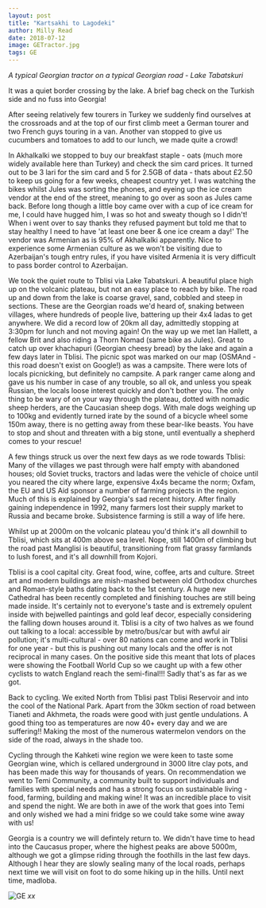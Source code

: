 ```yaml
---
layout: post
title: "Kartsakhi to Lagodeki"
author: Milly Read
date: 2018-07-12
image: GETractor.jpg
tags: GE
--- 
```


*A typical Georgian tractor on a typical Georgian road - Lake Tabatskuri* 

It was a quiet border crossing by the lake. A brief bag check on the Turkish side and no fuss into Georgia!  

After seeing relatively few tourers in Turkey we suddenly find ourselves at the crossroads and at the top of our first climb meet a German tourer and two French guys touring in a van. Another van stopped to give us cucumbers and tomatoes to add to our lunch, we made quite a crowd! 

In Akhalkalki we stopped to buy our breakfast staple - oats (much more widely available here than Turkey) and check the sim card prices. It turned out to be 3 lari for the sim card and 5 for 2.5GB of data - thats about £2.50 to keep us going for a few weeks, cheapest country yet. I was watching the bikes whilst Jules was sorting the phones, and eyeing up the ice cream vendor at the end of the street, meaning to go over as soon as Jules came back. Before long though a little boy came over with a cup of ice cream for me, I could have hugged him, I was so hot and sweaty though so I didn't! When i went over to say thanks they refused payment but told me that to stay healthy I need to have 'at least one beer & one ice cream a day!' The vendor was Armenian as is 95% of Akhalkalki apparently. Nice to experience some Armenian culture as we won't be visiting due to Azerbaijan's tough entry rules, if you have visited Armenia it is very difficult to pass border control to Azerbaijan.

We took the quiet route to Tblisi via Lake Tabatskuri. A beautiful place high up on the volcanic plateau, but not an easy place to reach by bike. The road up and down from the lake is coarse gravel, sand, cobbled and steep in sections.  These are the Georgian roads we'd heard of, snaking between villages, where hundreds of people live, battering up their 4x4 ladas to get anywhere. We did a record low of 20km all day, admittedly stopping at 3:30pm for lunch and not moving again! On the way up we met Ian Hallett, a fellow Brit and also riding a Thorn Nomad (same bike as Jules). Great to catch up over khachapuri (Georgian cheesy bread) by the lake and again a few days later in Tblisi. The picnic spot was marked on our map (OSMAnd - this road doesn't exist on Google!) as was a campsite. There were lots of locals picnicking, but definitely no campsite. A park ranger came along and gave us his number in case of any trouble, so all ok, and unless you speak Russian, the locals loose interest quickly and don't bother you. The only thing to be wary of on your way through the plateau, dotted with nomadic sheep herders, are the Caucasian sheep dogs. With male dogs weighing up to 100kg and evidently turned irate by the sound of a bicycle wheel some 150m away, there is no getting away from these bear-like beasts. You have to stop and shout and threaten with a big stone, until eventually a shepherd comes to your rescue!  

A few things struck us over the next few days as we rode towards Tblisi: Many of the villages we past through were half empty with abandoned houses; old Soviet trucks, tractors and ladas were the vehicle of choice until you neared the city where large, expensive 4x4s became the norm; Oxfam, the EU and US Aid sponsor a number of farming projects in the region. Much of this is explained by Georgia's sad recent history. After finally gaining independence in 1992, many farmers lost their supply market to Russia and became broke. Subsistence farming is still a way of life here. 

Whilst up at 2000m on the volcanic plateau you'd think it's all downhill to Tblisi, which sits at 400m above sea level. Nope, still 1400m of climbing but the road past Manglisi is beautiful, transitioning from flat grassy farmlands to lush forest, and it's all downhill from Kojori.  

Tblisi is a cool capital city. Great food, wine, coffee, arts and culture. Street art and modern buildings are mish-mashed between old Orthodox churches and Roman-style baths dating back to the 1st century. A huge new Cathedral has been recently completed and finishing touches are still being made inside. It's certainly not to everyone's taste and is extremely opulent inside with bejwelled paintings and gold leaf decor, especially considering the falling down houses around it. Tblisi is a city of two halves as we found out talking to a local: accessible by metro/bus/car but with awful air pollution; it's multi-cultural - over 80 nations can come and work in Tblisi for one year - but this is pushing out many locals and the offer is not reciprocal in many cases. On the positive side this meant that lots of places were showing the Football World Cup so we caught up with a few other cyclists to watch England reach the semi-final!!! Sadly that's as far as we got.  

Back to cycling. We exited North from Tblisi past Tblisi Reservoir and into the cool of the National Park. Apart from the 30km section of road between Tianeti and Akhmeta, the roads were good with just gentle undulations. A good thing too as temperatures are now 40+ every day and we are suffering!! Making the most of the numerous watermelon vendors on the side of the road, always in the shade too.  

Cycling through the Kahketi wine region we were keen to taste some Georgian wine, which is cellared underground in 3000 litre clay pots, and has been made this way for thousands of years. On recommendation we went to Temi Community, a community built to support individuals and families with special needs and has a strong focus on sustainable living - food, farming, building and making wine! It was an incredible place to visit and spend the night. We are both in awe of the work that goes into Temi and only wished we had a mini fridge so we could take some wine away with us!

Georgia is a country we will defintely return to. We didn't have time to head into the Caucasus proper, where the highest peaks are above 5000m, although we got a glimpse riding through the foothills in the last few days. Although I hear they are slowly sealing many of the local roads, perhaps next time we will visit on foot to do some hiking up in the hills. Until next time, madloba. 








![GE](assets/img/GE.jpg) *xx*
